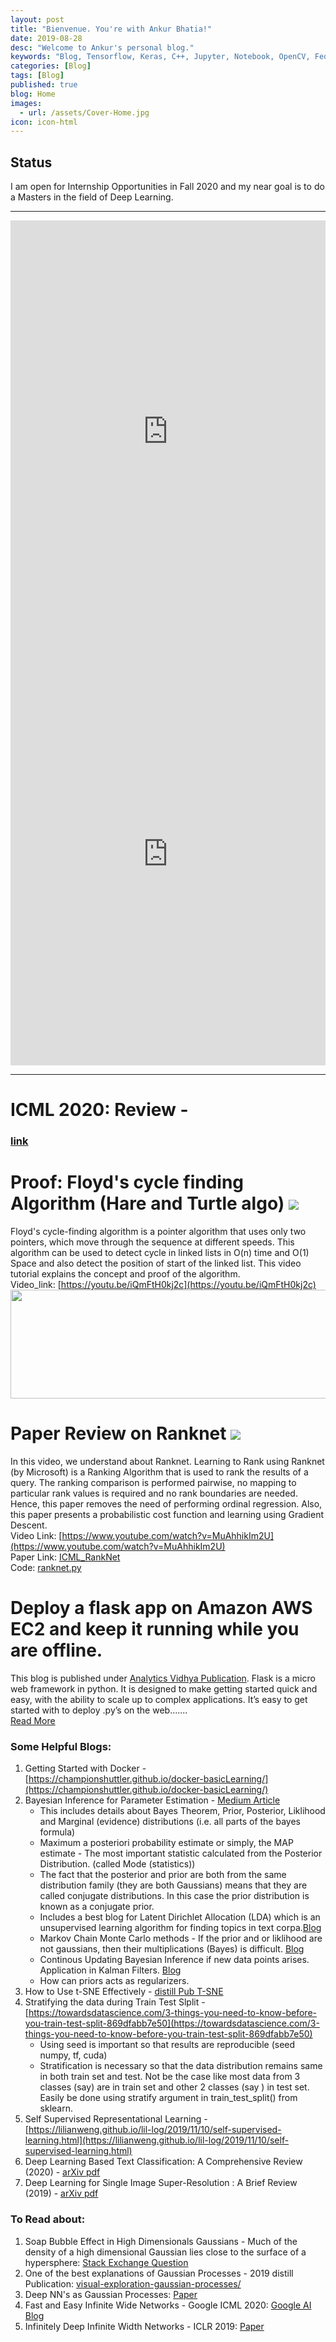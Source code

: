 ```yaml
---
layout: post
title: "Bienvenue. You're with Ankur Bhatia!"
date: 2019-08-28
desc: "Welcome to Ankur's personal blog."
keywords: "Blog, Tensorflow, Keras, C++, Jupyter, Notebook, OpenCV, Federated-Learning, Robotics, Drones, Electronics, and much more..."
categories: [Blog]
tags: [Blog]
published: true
blog: Home
images:
  - url: /assets/Cover-Home.jpg
icon: icon-html
---
```


## Status
I am open for Internship Opportunities in Fall 2020 and my near goal is to do a Masters in the field of Deep Learning. <br>

------



<iframe src="https://www.linkedin.com/embed/feed/update/urn:li:share:6675080824905375744" allowfullscreen="" title="Embedded post" width="504" height="676" frameborder="0"></iframe>  <iframe src="https://www.linkedin.com/embed/feed/update/urn:li:share:6673205140901777408" allowfullscreen="" title="Embedded post" width="504" height="676" frameborder="0"></iframe> <br>

------
# ICML 2020: Review - 
### [link](https://ankurbhatia24.github.io/ICML2020/)

# Proof: Floyd's cycle finding Algorithm (Hare and Turtle algo)  <img src="/assets/HomePage_Blogs/new_small.gif"> <br>
Floyd's cycle-finding algorithm is a pointer algorithm that uses only two pointers, which move through the sequence at different speeds. This algorithm can be used to detect cycle in linked lists in O(n) time and O(1) Space and also detect the position of start of the linked list. This video tutorial explains the concept and proof of the algorithm. <br>
Video_link: [https://youtu.be/iQmFtH0kj2c](https://youtu.be/iQmFtH0kj2c) <br>
<img src="/assets/HomePage_Blogs/HareAndTurtle.gif" height="174" width="600">  <br>

# Paper Review on Ranknet <img src="/assets/HomePage_Blogs/new_small.gif"> <br>
In this video, we understand about Ranknet. Learning to Rank using Ranknet (by Microsoft) is a Ranking Algorithm that is used to rank the results of a query. The ranking comparison is performed pairwise, no mapping to particular rank values is required and no rank boundaries are needed. Hence, this paper removes the need of performing ordinal regression. Also, this paper presents a probabilistic cost function and learning using Gradient Descent.<br>
Video Link: [https://www.youtube.com/watch?v=MuAhhikIm2U](https://www.youtube.com/watch?v=MuAhhikIm2U) <br>
Paper Link: [ICML_RankNet](https://icml.cc/2015/wp-content/uploads/2015/06/icml_ranking.pdf) <br>
Code: [ranknet.py](https://github.com/airalcorn2/RankNet/blob/master/ranknet.py) <br>


# Deploy a flask app on Amazon AWS EC2 and keep it running while you are offline. <br>
This blog is published under [Analytics Vidhya Publication](https://medium.com/analytics-vidhya). Flask is a micro web framework in python. It is designed to make getting started quick and easy, with the ability to scale up to complex applications. It’s easy to get started with to deploy .py’s on the web....... <br>
[Read More](https://medium.com/analytics-vidhya/deploy-a-flask-app-on-amazon-aws-ec2-and-keep-it-running-while-you-are-offline-38d22571e2c5)


### Some Helpful Blogs:
1. Getting Started with Docker - [https://championshuttler.github.io/docker-basicLearning/](https://championshuttler.github.io/docker-basicLearning/)
2. Bayesian Inference for Parameter Estimation - [Medium Article](https://towardsdatascience.com/probability-concepts-explained-bayesian-inference-for-parameter-estimation-90e8930e5348)
	* This includes details about Bayes Theorem, Prior, Posterior, Liklihood and Marginal (evidence) distributions (i.e. all parts of the bayes formula)
	* Maximum a posteriori probability estimate or simply, the MAP estimate - The most important statistic calculated from the Posterior Distribution. (called Mode (statistics))
	* The fact that the posterior and prior are both from the same distribution family (they are both Gaussians) means that they are called conjugate distributions. In this case the prior distribution is known as a conjugate prior.
	* Includes a best blog for Latent Dirichlet Allocation (LDA) which is an unsupervised learning algorithm for finding topics in text corpa.[Blog](http://blog.echen.me/2011/08/22/introduction-to-latent-dirichlet-allocation/)
	* Markov Chain Monte Carlo methods - If the prior and or liklihood are not gaussians, then their multiplications (Bayes) is difficult. [Blog](https://towardsdatascience.com/a-zero-math-introduction-to-markov-chain-monte-carlo-methods-dcba889e0c50)
	* Continous Updating Bayesian Inference if new data points arises. Application in Kalman Filters. [Blog](http://www.bzarg.com/p/how-a-kalman-filter-works-in-pictures/)
	* How can priors acts as regularizers.
3. How to Use t-SNE Effectively - [distill Pub T-SNE](https://distill.pub/2016/misread-tsne/)
4. Stratifying the data during Train Test Slplit - [https://towardsdatascience.com/3-things-you-need-to-know-before-you-train-test-split-869dfabb7e50](https://towardsdatascience.com/3-things-you-need-to-know-before-you-train-test-split-869dfabb7e50)
	* Using seed is important so that results are reproducible (seed numpy, tf, cuda)
	* Stratification is necessary so that the data distribution remains same in both train set and test. Not be the case like most data from 3 classes (say) are in train set and other 2 classes (say ) in test set. Easily be done using stratify argument in train_test_split() from sklearn.
5. Self Supervised Representational Learning - [https://lilianweng.github.io/lil-log/2019/11/10/self-supervised-learning.html](https://lilianweng.github.io/lil-log/2019/11/10/self-supervised-learning.html)
6. Deep Learning Based Text Classification: A Comprehensive Review (2020) - [arXiv pdf](https://arxiv.org/pdf/2004.03705.pdf)
7. Deep Learning for Single Image Super-Resolution : A Brief Review (2019) - [arXiv pdf](https://arxiv.org/pdf/1808.03344.pdf)

### To Read about:
1. Soap Bubble Effect in High Dimensionals Gaussians - Much of the density of a high dimensional Gaussian lies close to the surface of a hypersphere: [Stack Exchange Question](https://stats.stackexchange.com/questions/419412/why-is-gaussian-distribution-on-high-dimensional-space-like-a-soap-bubble)
2. One of the best explanations of Gaussian Processes - 2019 distill Publication: [visual-exploration-gaussian-processes/](https://distill.pub/2019/visual-exploration-gaussian-processes/)
3. Deep NN's as Gaussian Processes: [Paper](https://arxiv.org/pdf/1711.00165.pdf)
4. Fast and Easy Infinite Wide Networks - Google ICML 2020: [Google AI Blog](https://ai.googleblog.com/2020/03/fast-and-easy-infinitely-wide-networks.html)
5. Infinitely Deep Infinite Width Networks - ICLR 2019: [Paper](https://openreview.net/pdf?id=SkGT6sRcFX)
